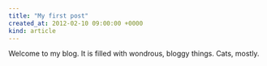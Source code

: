 ```yaml
---
title: "My first post"
created_at: 2012-02-10 09:00:00 +0000
kind: article
---
```


Welcome to my blog. It is filled with wondrous, bloggy things. Cats, mostly.
